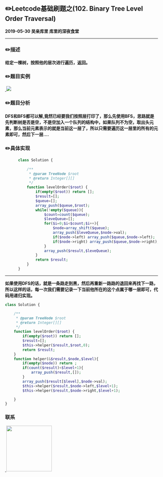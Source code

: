 ## :pencil2:Leetcode基础刷题之(102. Binary Tree Level Order Traversal)
**2019-05-30 吴亲库里 库里的深夜食堂**
****
### :pencil2:描述
**给定一棵树，按照他的层次进行遍历，返回。**

### :pencil2:题目实例
<a href="https://github.com/wuqinqiang/">
​    <img src="https://github.com/wuqinqiang/Lettcode-php/blob/master/images/102.png">
</a> 

### :pencil2:题目分析
**DFS和BFS都可以解,竟然已经要我们按照层打印了，那么先使用BFS，思路就是先判断树是否是空，不是空加入一个队列的结构中，如果队列不为空，取出头元素，那么当前元素表示的就是当前这一层了，所以只需要遍历这一层里的所有的元素即可，然后下一层....**

### :pencil2:具体实现

```php
      class Solution {
      
          /**
           * @param TreeNode $root
           * @return Integer[][]
           */
          function levelOrder($root) {
              if(empty($root)) return [];
              $result=[];
              $queue=[];
              array_push($queue,$root);
              while(!empty($queue)){
                  $count=count($queue);
                  $leveQueue=[];
                  for($i=0;$i<$count;$i++){
                      $node=array_shift($queue);
                      array_push($leveQueue,$node->val);
                      if($node->left) array_push($queue,$node->left);
                      if($node->right) array_push($queue,$node->right);
                  }
                  array_push($result,$leveQueue);
              }
              return $result;
          }
      }

```
****

**如果使用DFS的话，就是一条路走到黑，然后再重新一路路的退回来再找下一路，所以这样的话，每一次我们需要记录一下当前他所在的这个点属于哪一层即可，代码用递归实现。**
```php
class Solution {

    /**
     * @param TreeNode $root
     * @return Integer[][]
     */
    function levelOrder($root) {
        if(empty($root)) return [];
        $result=[];
        $this->helper($result,$root,0);
        return $result;
    }
    function helper(&$result,$node,$level){
        if(empty($node)) return ;
        if(count($result)<$level+1){
            array_push($result,[]);
        }
        array_push($result[$level],$node->val);
        $this->helper($result,$node->left,$level+1);
        $this->helper($result,$node->right,$level+1);

    }
}

```

### 联系

<a href="https://github.com/wuqinqiang/">
​    <img src="https://github.com/wuqinqiang/Lettcode-php/blob/master/qrcode_for_gh_c194f9d4cdb1_430.jpg" width="150px" height="150px">
</a> 
   
    
    
    

